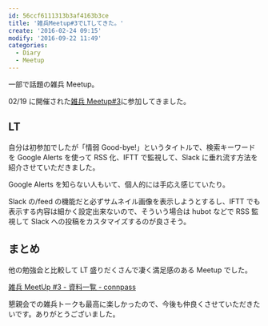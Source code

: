 ```yaml
---
id: 56ccf6111313b3af4163b3ce
title: '雑兵Meetup#3でLTしてきた。'
create: '2016-02-24 09:15'
modify: '2016-09-22 11:49'
categories:
  - Diary
  - Meetup
---
```


一部で話題の雑兵 Meetup。

02/19 に開催された[雑兵 Meetup#3](https://connpass.com/event/24420/)に参加してきました。

## LT

自分は初参加でしたが「情弱 Good-bye!」というタイトルで、検索キーワードを Google Alerts を使って RSS 化、IFTT で監視して、Slack に垂れ流す方法を紹介させていただきました。

<div style="max-width:500px">
<script async class="speakerdeck-embed" data-id="a80962f186aa49de9f2fbb2371a96787" data-ratio="1.33333333333333" src="//speakerdeck.com/assets/embed.js"></script>
</div>

<!-- more -->

Google Alerts を知らない人もいて、個人的には手応え感じていたり。

Slack の/feed の機能だと必ずサムネイル画像を表示しようとするし、IFTT でも表示する内容は細かく設定出来ないので、そういう場合は hubot などで RSS 監視して Slack への投稿をカスタマイズするのが良さそう。

## まとめ

他の勉強会と比較して LT 盛りだくさんで凄く満足感のある Meetup でした。

[雑兵 MeetUp #3 - 資料一覧 - connpass](https://connpass.com/event/24420/presentation/)

懇親会での雑兵トークも最高に楽しかったので、今後も仲良くさせていただきたいです。ありがとうございました。
